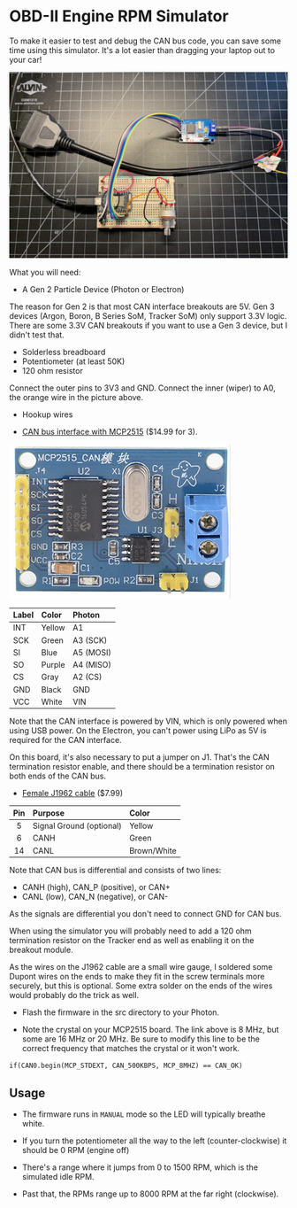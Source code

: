 # OBD-II Engine RPM Simulator

To make it easier to test and debug the CAN bus code, you can save some time using this simulator. It's a lot easier than dragging your laptop out to your car!

![Simulator](images/simulator.jpg)

What you will need:

- A Gen 2 Particle Device (Photon or Electron)

The reason for Gen 2 is that most CAN interface breakouts are 5V. Gen 3 devices (Argon, Boron, B Series SoM, Tracker SoM) only support 3.3V logic. There are some 3.3V CAN breakouts if you want to use a Gen 3 device, but I didn't test that.

- Solderless breadboard
- Potentiometer (at least 50K)
- 120 ohm resistor

Connect the outer pins to 3V3 and GND. Connect the inner (wiper) to A0, the orange wire in the picture above.

- Hookup wires

- [CAN bus interface with MCP2515](https://www.amazon.com/gp/product/B01IV3ZSKO/ref=ppx_yo_dt_b_search_asin_title) ($14.99 for 3).

![Interface](images/interface.png)

| Label | Color | Photon |
| :--- | :--- | :--- |
| INT | Yellow |  A1 |
| SCK | Green | A3 (SCK) |
| SI | Blue | A5 (MOSI) |
| SO | Purple | A4 (MISO) |
| CS | Gray | A2 (CS) |
| GND | Black | GND |
| VCC | White | VIN |

Note that the CAN interface is powered by VIN, which is only powered when using USB power. On the Electron, you can't power using LiPo as 5V is required for the CAN interface.

On this board, it's also necessary to put a jumper on J1. That's the CAN termination resistor enable, and there should be a termination resistor on both ends of the CAN bus.

- [Female J1962 cable](https://www.amazon.com/dp/B07F16HC12/ref=nav_timeline_asin?_encoding=UTF8) ($7.99)

| Pin   | Purpose | Color |
| :---: | :--- | :--- |
| 5  | Signal Ground (optional) | Yellow |
| 6  | CANH | Green |
| 14 | CANL | Brown/White |  

Note that CAN bus is differential and consists of two lines:

- CANH (high), CAN_P (positive), or CAN+
- CANL (low), CAN_N (negative), or CAN-

As the signals are differential you don't need to connect GND for CAN bus.

When using the simulator you will probably need to add a 120 ohm termination resistor on the Tracker end as well as enabling it on the breakout module.

As the wires on the J1962 cable are a small wire gauge, I soldered some Dupont wires on the ends to make they fit in the screw terminals more securely, but this is optional. Some extra solder on the ends of the wires would probably do the trick as well.

- Flash the firmware in the src directory to your Photon. 

- Note the crystal on your MCP2515 board. The link above is 8 MHz, but some are 16 MHz or 20 MHz. Be sure to modify this line to be the correct frequency that matches the crystal or it won't work.

```
if(CAN0.begin(MCP_STDEXT, CAN_500KBPS, MCP_8MHZ) == CAN_OK)
```


## Usage

- The firmware runs in `MANUAL` mode so the LED will typically breathe white.

- If you turn the potentiometer all the way to the left (counter-clockwise) it should be 0 RPM (engine off)

- There's a range where it jumps from 0 to 1500 RPM, which is the simulated idle RPM.

- Past that, the RPMs range up to 8000 RPM at the far right (clockwise).


